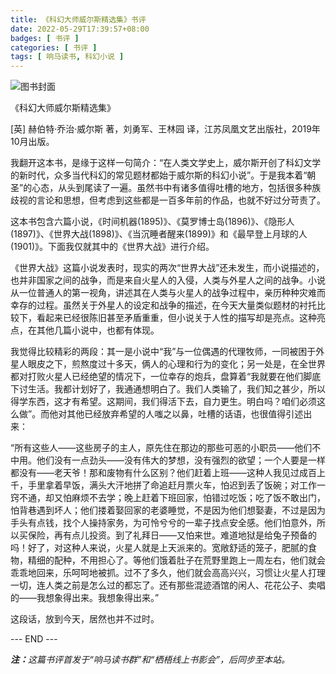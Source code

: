 ```yaml
---
title: 《科幻大师威尔斯精选集》书评
date: 2022-05-29T17:39:57+08:00
badges: [ 书评 ]
categories: [ 书评 ]
tags: [ 响马读书, 科幻小说 ]
---
```


<div class="p-3 text-center">
  <img class="img-fluid" src="/images/2022/0529/book-cover.png" alt="图书封面" style="max-width:400px; max-height:400px;">
</div>

《科幻大师威尔斯精选集》

[英] 赫伯特·乔治·威尔斯 著，刘勇军、王林园 译，江苏凤凰文艺出版社，2019年10月出版。

我翻开这本书，是缘于这样一句简介：“在人类文学史上，威尔斯开创了科幻文学的新时代，众多当代科幻的常见题材都始于威尔斯的科幻小说”。于是我本着“朝圣”的心态，从头到尾读了一遍。虽然书中有诸多值得吐槽的地方，包括很多种族歧视的言论和思想，但考虑到这些都是一百多年前的作品，也就不好过分苛责了。

这本书包含六篇小说，《时间机器(1895)》、《莫罗博士岛(1896)》、《隐形人(1897)》、《世界大战(1898)》、《当沉睡者醒来(1899)》和《最早登上月球的人(1901)》。下面我仅就其中的《世界大战》进行介绍。

《世界大战》这篇小说发表时，现实的两次“世界大战”还未发生，而小说描述的，也并非国家之间的战争，而是来自火星人的入侵，人类与外星人之间的战争。小说从一位普通人的第一视角，讲述其在人类与火星人的战争过程中，亲历种种灾难而幸存的过程。虽然关于外星人的设定和战争的描述，在今天大量类似题材的衬托比较下，看起来已经很陈旧甚至矛盾重重，但小说关于人性的描写却是亮点。这种亮点，在其他几篇小说中，也都有体现。

我觉得比较精彩的两段：其一是小说中“我”与一位偶遇的代理牧师，一同被困于外星人眼皮之下，煎熬度过十多天，俩人的心理和行为的变化；另一处是，在全世界都对打败火星人已经绝望的情况下，一位幸存的炮兵，盘算着“我就要在他们脚底下讨生活。我都计划好了，我通通想明白了。我们人类输了，我们知之甚少，所以得学东西，这才有希望。这期间，我们得活下去，自力更生。明白吗？咱们必须这么做”。而他对其他已经放弃希望的人嗤之以鼻，吐槽的话语，也很值得引述出来：

“所有这些人——这些房子的主人，原先住在那边的那些可恶的小职员——他们不中用。他们没有一点劲头——没有伟大的梦想，没有强烈的欲望；一个人要是一样都没有——老天爷！那和废物有什么区别？他们赶着上班——这种人我见过成百上千，手里拿着早饭，满头大汗地拼了命追赶月票火车，怕迟到丢了饭碗；对工作一窍不通，却又怕麻烦不去学；晚上赶着下班回家，怕错过吃饭；吃了饭不敢出门，怕背巷遇到坏人；他们搂着娶回家的老婆睡觉，不是因为他们想娶妻，不过是因为手头有点钱，找个人操持家务，为可怜兮兮的一辈子找点安全感。他们怕意外，所以买保险，再有点儿投资。到了礼拜日——又怕来世。难道地狱是给兔子预备的吗！好了，对这种人来说，火星人就是上天派来的。宽敞舒适的笼子，肥腻的食物，精细的配种，不用担心了。等他们饿着肚子在荒野里跑上一周左右，他们就会乖乖地回来，乐呵呵地被抓。过不了多久，他们就会高高兴兴，习惯让火星人打理一切，连人类之前是怎么过的都忘了。还有那些混迹酒馆的闲人、花花公子、卖唱的——我想象得出来。我想象得出来。”

这段话，放到今天，居然也并不过时。

<div class="p-5 text-center">--- END ---</div>

<i><b>注：</b>这篇书评首发于“响马读书群”和“栖梧线上书影会”，后同步至本站。</i>
